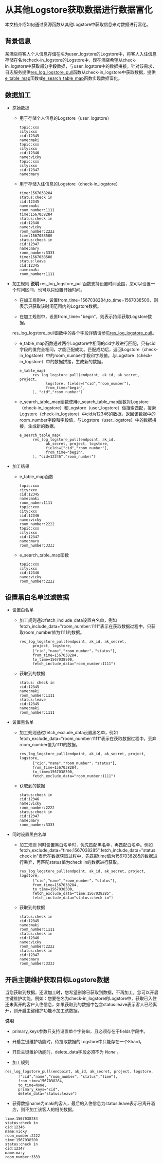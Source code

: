 # 从其他Logstore获取数据进行数据富化


本文档介绍如何通过资源函数从其他Logstore中获取信息来对数据进行富化。

## 背景信息

某酒店将客人个人信息存储在名为user_logstore的Logstore中，将客人入住信息存储在名为check-in_logstore的Logstore中，现在酒店希望从check-in_logstore中获取部分字段数据，与user_logstore中的数据拼接。针对该需求，日志服务提供[res_log_logstore_pull](https://help.aliyun.com/document_detail/129401.htm?spm=a2c4g.11186623.2.6.4ba253beQxaPuJ#section-b3c-kth-p0t)函数从check-in_logstore中获取数据，提供[e_table_map](https://help.aliyun.com/document_detail/125489.htm?spm=a2c4g.11186623.2.7.4ba253beQxaPuJ#section-s80-usp-myx)函数或[e_search_table_map](https://help.aliyun.com/document_detail/125489.htm?spm=a2c4g.11186623.2.8.4ba253beQxaPuJ#section-mp3-goc-rxa)函数实现数据富化。

## 数据加工

* 原始数据

  * 用于存储个人信息的Logstore（user_logstore）

      ```
      topic:xxx
      city:xxx
      cid:12345
      name:maki
      topic:xxx
      city:xxx
      cid:12346
      name:vicky
      topic:xxx
      city:xxx
      cid:12347
      name:mary
      ```


  * 用于存储入住信息的Logstore（check-in_logstore）

      ```
      time:1567038284
      status:check in
      cid:12345
      name:maki
      room_number:1111
      time:1567038284
      status:check in
      cid:12346
      name:vicky
      room_number:2222
      time:1567038500
      status:check in
      cid:12347
      name:mary
      room_number:3333
      time:1567038500
      status:leave
      cid:12345
      name:maki
      room_number:1111
      ```


* 加工规则
  **说明** res_log_logstore_pull函数支持设置时间范围，您可以设置一个时间区间，也可以只设置开始时间。

  * 在加工规则中，设置from_time=1567038284,to_time=1567038500，则表示只获取该时间范围内的Logstore数据。

  * 在加工规则中，设置from_time="begin"，则表示持续获取Logstore数据。


  res_log_logstore_pull函数中的各个字段详情请参见[res_log_logstore_pull](https://help.aliyun.com/document_detail/129401.htm?spm=a2c4g.11186623.2.6.4ba253beQxaPuJ#section-b3c-kth-p0t)。

  * e_table_map函数通过两个Logstore中相同的cid字段进行匹配，只有cid字段的值完全相同，才能匹配成功。匹配成功后，返回Logstore（check-in_logstore）中的room_number字段和字段值，与Logstore（check-in_logstore）中的数据拼接，生成新的数据。

      ```
      e_table_map(
            res_log_logstore_pull(endpoint, ak_id, ak_secret, project,
                  logstore, fields=["cid","room_number"],
                  from_time="begin",
            ), "cid","room_number")
      ```


  * e_search_table_map函数使用e_search_table_map函数对Logstore（check-in_logstore）和Logstore（user_logstore）做搜索匹配，搜索Logstore（check-in_logstore）中cid为12346的数据，返回该数据中的room_number字段和字段值，与Logstore（user_logstore）中的数据拼接，生成新的数据。

      ```
      e_search_table_map(
            res_log_logstore_pull(endpoint, ak_id,
                  ak_secret, project, logstore,
                  fields=["cid","room_number"],
                  from_time="begin",
            ), "cid=12346","room_number")
      ```




* 加工结果

  * e_table_map函数

      ```
      topic:xxx
      city:xxx
      cid:12345
      name:maki
      room_nuber:1111
      topic:xxx
      city:xxx
      cid:12346
      name:vicky
      room_number:2222
      topic:xxx
      city:xxx
      cid:12347
      name:mary
      room_number:3333
      ```


  * e_search_table_map函数

      ```
      topic:xxx
      city:xxx
      cid:12346
      name:vicky
      room_number:2222
      ```

## 设置黑白名单过滤数据

* 设置白名单

  * 加工规则通过fetch_include_data设置白名单，例如fetch_include_data="room_number:1111"表示在获取数据过程中，只获取room_number值为1111的数据。

      ```
      res_log_logstore_pull(endpoint, ak_id, ak_secret,
            project, logstore,
            ["cid","name","room_number"，"status"],
            from_time=1567038284,
            to_time=1567038500,
            fetch_include_data="room_number:1111")
      ```


  * 获取到的数据

      ```
      status: check in
      cid:12345
      name:maki
      room_number:1111
      status:leave
      cid:12345
      name:maki
      room_number:1111
      ```




* 设置黑名单

  * 加工规则通过fetch_exclude_data设置黑名单，例如fetch_exclude_data="room_number:1111"表示在获取数据过程中，丢弃room_number值为1111的数据。

      ```
      res_log_logstore_pull(endpoint, ak_id, ak_secret, project, logstore,
            ["cid","name","room_number"，"status"],
            from_time=1567038284,
            to_time=1567038500,
            fetch_exclude_data="room_number:1111")
      ```

  * 获取到的数据

      ```
      status:check in
      cid:12346
      name:vicky
      room_number:2222
      status:check in
      cid:12347
      name:mary
      room_number:3333
      ```





* 同时设置黑白名单

  * 加工规则 同时设置黑白名单时，优先匹配黑名单，再匹配白名单。例如fetch_exclude_data="time:1567038285",fetch_include_data="status:check in"表示在数据获取过程中，先匹配time值为1567038285的数据进行丢弃，再匹配status值为check in的数据进行获取。

      ```
      res_log_logstore_pull(endpoint, ak_id, ak_secret, project, logstore,
            ["cid","name","room_number"，"status"],
            from_time=1567038284,
            to_time=1567038500,
            fetch_exclude_data="time:1567038285",
            fetch_include_data="status:check in")
      ```



  * 获取到的数据

      ```
      status:check in
      cid:12345
      name:maki
      room_number:1111
      status:check in
      cid:12346
      name:vicky
      room_number:2222
      status:check in
      cid:12347
      name:mary
      room_number:3333
      ```

## 开启主键维护获取目标Logstore数据

当您获取到数据，还没加工时，您希望删除已获取到数据，不再加工，您可以开启主键维护功能。例如：您要在名为check-in_logstore的Logstore中，获取已入住还未离开的客户入住信息，如果获取到的数据中包含status:leave表示客人已经离开，则开启主键维护功能不加工该数据。

**说明**

* primary_keys参数只支持设置单个字符串，且必须存在于fields字段中。

* 开启主键维护功能时，待拉取数据的Logstore中只能存在一个Shard。

* 开启主键维护功能时，delete_data字段必须不为 *None* 。

* 加工规则

```
res_log_logstore_pull(endpoint, ak_id, ak_secret, project, logstore,
      ["cid","name","room_number"，"status","time"],
      from_time=1567038284,
      to_time=None,
      primary_keys="cid",
      delete_data="status:leave")
```

* 获得数据name为maki的客人，最后的入住信息为status:leave表示已离开酒店，则不加工该客人的相关数据。

```
time:1567038284
status:check in
cid:12346
name:vicky
room_number:2222
time:1567038500
status:check in
cid:12347
name:mary
room_number:3333
```